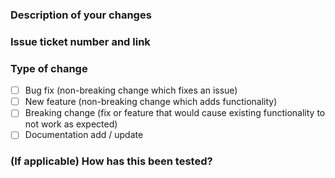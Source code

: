### Description of your changes

<!--- Changes proposed in this pull request -->

### Issue ticket number and link

<!--- Please include the JIRA ticket and link -->

### Type of change

- [ ] Bug fix (non-breaking change which fixes an issue)
- [ ] New feature (non-breaking change which adds functionality)
- [ ] Breaking change (fix or feature that would cause existing functionality to not work as expected)
- [ ] Documentation add / update

### (If applicable) How has this been tested?

<!--- Please describe the tests that you ran to verify your changes. -->
<!--- Include details of your testing environment -->
